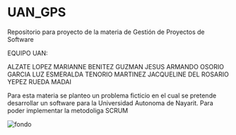 # UAN_GPS
Repositorio para proyecto de la materia de Gestión de Proyectos de Software

EQUIPO UAN:

ALZATE LOPEZ MARIANNE
BENITEZ GUZMAN JESUS ARMANDO
OSORIO GARCIA LUZ ESMERALDA
TENORIO MARTINEZ JACQUELINE DEL ROSARIO
YEPEZ RUEDA MADAI

Para esta materia se planteo un problema ficticio en el cual se pretende desarrollar un software para la Universidad Autonoma de Nayarit. Para poder implementar la metodoliga SCRUM 

![fondo](https://user-images.githubusercontent.com/91336538/142816881-629679f5-66a1-4dc0-9d37-9873683e3417.jpg)
